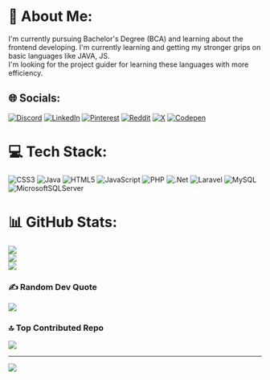 # 💫 About Me:
I'm currently pursuing Bachelor's Degree (BCA) and learning about the frontend developing. I'm currently learning and getting my stronger grips on basic languages like JAVA, JS.<br>I'm looking for the project guider for learning these languages with more efficiency.<br>


## 🌐 Socials:
[![Discord](https://img.shields.io/badge/Discord-%237289DA.svg?logo=discord&logoColor=white)](https://discord.gg/https://discord.gg/8GWx3hB9) [![LinkedIn](https://img.shields.io/badge/LinkedIn-%230077B5.svg?logo=linkedin&logoColor=white)](https://linkedin.com/in/prajjwal-upadhyay-817033259) [![Pinterest](https://img.shields.io/badge/Pinterest-%23E60023.svg?logo=Pinterest&logoColor=white)](https://pinterest.com/@boogeymannx01) [![Reddit](https://img.shields.io/badge/Reddit-%23FF4500.svg?logo=Reddit&logoColor=white)](https://reddit.com/user/@Boogeymannx) [![X](https://img.shields.io/badge/X-black.svg?logo=X&logoColor=white)](https://x.com/Boogyemannx) [![Codepen](https://img.shields.io/badge/Codepen-000000?style=for-the-badge&logo=codepen&logoColor=white)](https://codepen.io/@prajjwalupadhyay) 

# 💻 Tech Stack:
![CSS3](https://img.shields.io/badge/css3-%231572B6.svg?style=for-the-badge&logo=css3&logoColor=white) ![Java](https://img.shields.io/badge/java-%23ED8B00.svg?style=for-the-badge&logo=openjdk&logoColor=white) ![HTML5](https://img.shields.io/badge/html5-%23E34F26.svg?style=for-the-badge&logo=html5&logoColor=white) ![JavaScript](https://img.shields.io/badge/javascript-%23323330.svg?style=for-the-badge&logo=javascript&logoColor=%23F7DF1E) ![PHP](https://img.shields.io/badge/php-%23777BB4.svg?style=for-the-badge&logo=php&logoColor=white) ![.Net](https://img.shields.io/badge/.NET-5C2D91?style=for-the-badge&logo=.net&logoColor=white) ![Laravel](https://img.shields.io/badge/laravel-%23FF2D20.svg?style=for-the-badge&logo=laravel&logoColor=white) ![MySQL](https://img.shields.io/badge/mysql-4479A1.svg?style=for-the-badge&logo=mysql&logoColor=white) ![MicrosoftSQLServer](https://img.shields.io/badge/Microsoft%20SQL%20Server-CC2927?style=for-the-badge&logo=microsoft%20sql%20server&logoColor=white)
# 📊 GitHub Stats:
![](https://github-readme-stats.vercel.app/api?username=prajjwalupadhyay&theme=dark&hide_border=false&include_all_commits=false&count_private=false)<br/>
![](https://github-readme-streak-stats.herokuapp.com/?user=prajjwalupadhyay&theme=dark&hide_border=false)<br/>
![](https://github-readme-stats.vercel.app/api/top-langs/?username=prajjwalupadhyay&theme=dark&hide_border=false&include_all_commits=false&count_private=false&layout=compact)

### ✍️ Random Dev Quote
![](https://quotes-github-readme.vercel.app/api?type=horizontal&theme=radical)

### 🔝 Top Contributed Repo
![](https://github-contributor-stats.vercel.app/api?username=prajjwalupadhyay&limit=5&theme=dark&combine_all_yearly_contributions=true)

---
[![](https://visitcount.itsvg.in/api?id=prajjwalupadhyay&icon=0&color=0)](https://visitcount.itsvg.in)

<!-- Proudly created with GPRM ( https://gprm.itsvg.in ) -->

